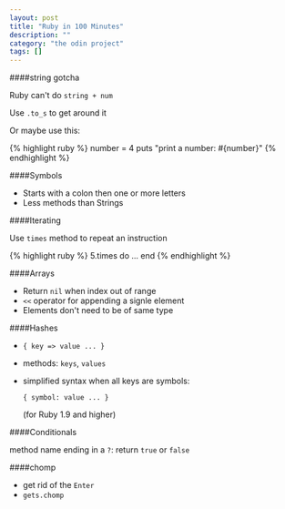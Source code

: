```yaml
---
layout: post
title: "Ruby in 100 Minutes"
description: ""
category: "the odin project"
tags: []
---
```


####string gotcha

Ruby can't do ```string + num```

Use ```.to_s``` to get around it

Or maybe use this:

{% highlight ruby %}
number = 4
puts "print a number: #{number}"
{% endhighlight %}

####Symbols

- Starts with a colon then one or more letters
- Less methods than Strings

####Iterating

Use ```times``` method to repeat an instruction

{% highlight ruby %}
5.times do
  ...
end
{% endhighlight %}

####Arrays

- Return ```nil``` when index out of range
- ```<<``` operator for appending a signle element
- Elements don't need to be of same type

####Hashes

- ```{ key => value ... }```
- methods: ```keys```, ```values```
- simplified syntax when all keys are symbols:
    
    ```{ symbol: value ... }```

    (for Ruby 1.9 and higher)

####Conditionals

method name ending in a ```?```: return ```true``` or ```false```

####chomp

- get rid of the ```Enter```
- ```gets.chomp```
